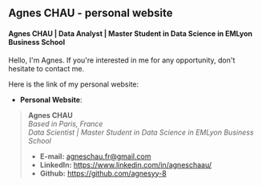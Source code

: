 ## Agnes CHAU - personal website

#### Agnes CHAU |  Data Analyst |  Master Student in Data Science in EMLyon Business School

Hello, I'm Agnes. If you're interested in me for any opportunity, don't hesitate to contact me.  

Here is the link of my personal website:  
- **Personal Website**:

> **Agnes CHAU**  
> *Based in Paris, France*  
> *Data Scientist  |  Master Student in Data Science in EMLyon Business School*  
> * **E-mail:** agneschau.fr@gmail.com 
> * **LinkedIn:** https://www.linkedin.com/in/agneschaau/
> * **Github:** https://github.com/agnesyy-8

